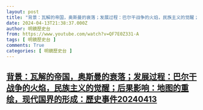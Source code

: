 ```yaml
---
layout: post
title: "背景：瓦解的帝国，奥斯曼的衰落；发展过程：巴尔干战争的火焰，民族主义的觉醒；后果影响：地图的重绘，现代国界的形成：歷史事件20240413"
date: 2024-04-13T21:38:37.000Z
author: 明鏡歷史台
from: https://www.youtube.com/watch?v=QF7E0Z331-A
tags: [ 明鏡歷史台 ]
comments: True
categories: [ 明鏡歷史台 ]
---
```

<!--1713044317000-->
[背景：瓦解的帝国，奥斯曼的衰落；发展过程：巴尔干战争的火焰，民族主义的觉醒；后果影响：地图的重绘，现代国界的形成：歷史事件20240413](https://www.youtube.com/watch?v=QF7E0Z331-A)
------

<div>

</div>
